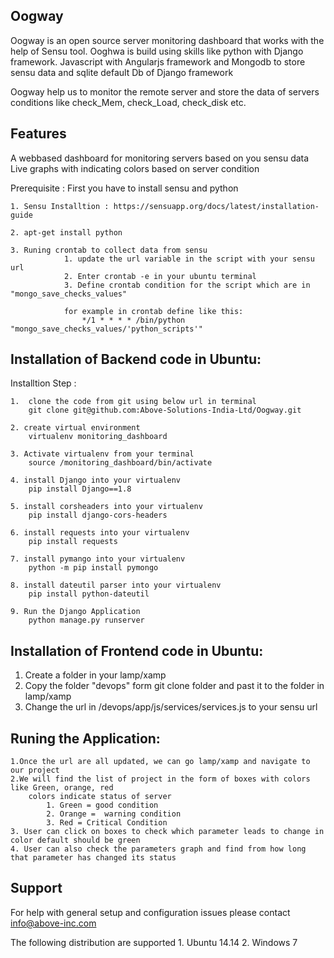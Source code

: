 
## Oogway

Oogway is an open source server monitoring dashboard that works with the help of Sensu tool. Ooghwa is build using skills like python with Django framework. Javascript with Angularjs framework and Mongodb to store sensu data and sqlite default Db of Django framework

Oogway help us to monitor the remote server and store the data of servers conditions like check_Mem, check_Load, check_disk etc.

## Features

A webbased dashboard for monitoring servers based on you sensu data
Live graphs with indicating colors based on server condition


Prerequisite : First you have to install sensu and python
	
	1. Sensu Installtion : https://sensuapp.org/docs/latest/installation-guide

	2. apt-get install python  

	3. Runing crontab to collect data from sensu
				1. update the url variable in the script with your sensu url 
				2. Enter crontab -e in your ubuntu terminal
				3. Define crontab condition for the script which are in "mongo_save_checks_values"

				for example in crontab define like this:
					*/1 * * * * /bin/python "mongo_save_checks_values/'python_scripts'"


## Installation of Backend code in Ubuntu:

Installtion Step :

	1.  clone the code from git using below url in terminal 
	 	git clone git@github.com:Above-Solutions-India-Ltd/Oogway.git

	2. create virtual environment
		virtualenv monitoring_dashboard

	3. Activate virtualenv from your terminal
		source /monitoring_dashboard/bin/activate

	4. install Django into your virtualenv
		pip install Django==1.8

	5. install corsheaders into your virtualenv
		pip install django-cors-headers

	6. install requests into your virtualenv
		pip install requests

	7. install pymango into your virtualenv
		python -m pip install pymongo

	8. install dateutil parser into your virtualenv
		pip install python-dateutil	

	9. Run the Django Application
		python manage.py runserver


## Installation of Frontend code in Ubuntu:
1. Create a folder in your lamp/xamp
2. Copy the folder "devops" form git clone folder and past it to the folder in lamp/xamp
3. Change the url in /devops/app/js/services/services.js to your sensu url 


## Runing the Application:
	1.Once the url are all updated, we can go lamp/xamp and navigate to our project
	2.We will find the list of project in the form of boxes with colors like Green, orange, red
		colors indicate status of server
			1. Green = good condition
			2. Orange =  warning condition
			3. Red = Critical Condition
	3. User can click on boxes to check which parameter leads to change in color default should be green
	4. User can also check the parameters graph and find from how long that parameter has changed its status 




## Support

For help with general setup and configuration issues please contact info@above-inc.com


The following distribution are supported
	1. Ubuntu 14.14
	2. Windows 7
